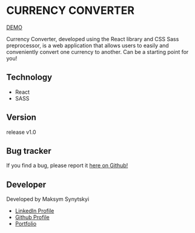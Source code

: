 # CURRENCY CONVERTER

<a href="https://currency-converter-max.netlify.app/">DEMO</a>

Currency Converter, developed using the React library and CSS Sass preprocessor, is a web application that allows users to easily and conveniently convert one currency to another. Can be a starting point for you!

<h2>Technology</h2>

- React
- SASS

<h2>Version</h2>

release v1.0

<h2>Bug tracker</h2>

If you find a bug, please report it <a href="https://github.com/Maximkooo/currency-converter-react/issues">here on Github!</a>

<h2>Developer</h2>

Developed by Maksym Synytskyi

<ul>
  <li><a href="https://www.linkedin.com/in/maksym-synytskyi-27a0a7222/">LinkedIn Profile</a></li>
  <li><a href="https://github.com/Maximkooo">Github Profile</a></li>
  <li><a href="https://maximkooo.github.io/synytskyi-portfolio/">Portfolio</a></li>
</ul>
